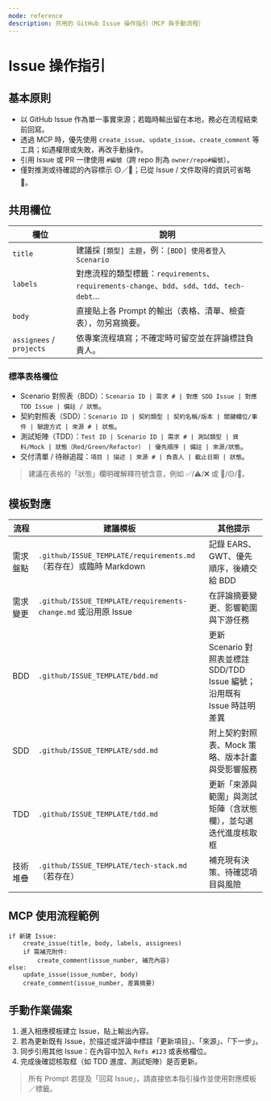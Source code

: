 ```yaml
---
mode: reference
description: 共用的 GitHub Issue 操作指引（MCP 與手動流程）
---
```


# Issue 操作指引

## 基本原則
- 以 GitHub Issue 作為單一事實來源；若臨時輸出留在本地，務必在流程結束前回寫。
- 透過 MCP 時，優先使用 `create_issue`、`update_issue`、`create_comment` 等工具；如遇權限或失敗，再改手動操作。
- 引用 Issue 或 PR 一律使用 `#編號`（跨 repo 則為 `owner/repo#編號`）。
- 僅對推測或待確認的內容標示 🟡／🔴；已從 Issue / 文件取得的資訊可省略 🔵。

## 共用欄位
| 欄位 | 說明 |
| --- | --- |
| `title` | 建議採 `[類型] 主題`，例：`[BDD] 使用者登入 Scenario` |
| `labels` | 對應流程的類型標籤：`requirements`、`requirements-change`、`bdd`、`sdd`、`tdd`、`tech-debt`… |
| `body` | 直接貼上各 Prompt 的輸出（表格、清單、檢查表），勿另寫摘要。 |
| `assignees` / `projects` | 依專案流程填寫；不確定時可留空並在評論標註負責人。 |

### 標準表格欄位
- Scenario 對照表（BDD）：`Scenario ID | 需求 # | 對應 SDD Issue | 對應 TDD Issue | 備註 / 狀態`。
- 契約對照表（SDD）：`Scenario ID | 契約類型 | 契約名稱/版本 | 關鍵欄位/事件 | 驗證方式 | 來源 # | 狀態`。
- 測試矩陣（TDD）：`Test ID | Scenario ID | 需求 # | 測試類型 | 資料/Mock | 狀態（Red/Green/Refactor） | 優先順序 | 備註 | 來源/狀態`。
- 交付清單 / 待辦追蹤：`項目 | 描述 | 來源 # | 負責人 | 截止日期 | 狀態`。

> 建議在表格的「狀態」欄明確解釋符號含意，例如 ✅/⚠️/❌ 或 🔵/🟡/🔴。

## 模板對應
| 流程 | 建議模板 | 其他提示 |
| --- | --- | --- |
| 需求盤點 | `.github/ISSUE_TEMPLATE/requirements.md`（若存在）或臨時 Markdown | 記錄 EARS、GWT、優先順序，後續交給 BDD |
| 需求變更 | `.github/ISSUE_TEMPLATE/requirements-change.md` 或沿用原 Issue | 在評論摘要變更、影響範圍與下游任務 |
| BDD | `.github/ISSUE_TEMPLATE/bdd.md` | 更新 Scenario 對照表並標註 SDD/TDD Issue 編號；沿用既有 Issue 時註明差異 |
| SDD | `.github/ISSUE_TEMPLATE/sdd.md` | 附上契約對照表、Mock 策略、版本計畫與受影響服務 |
| TDD | `.github/ISSUE_TEMPLATE/tdd.md` | 更新「來源與範圍」與測試矩陣（含狀態欄），並勾選迭代進度核取框 |
| 技術堆疊 | `.github/ISSUE_TEMPLATE/tech-stack.md`（若存在） | 補充現有決策、待確認項目與風險 |

## MCP 使用流程範例
```pseudo
if 新建 Issue:
    create_issue(title, body, labels, assignees)
    if 需補充附件:
        create_comment(issue_number, 補充內容)
else:
    update_issue(issue_number, body)
    create_comment(issue_number, 差異摘要)
```

## 手動作業備案
1. 進入相應模板建立 Issue，貼上輸出內容。
2. 若為更新既有 Issue，於描述或評論中標註「更新項目」、「來源」、「下一步」。
3. 同步引用其他 Issue：在內容中加入 `Refs #123` 或表格欄位。
4. 完成後確認核取框（如 TDD 進度、測試矩陣）是否更新。

> 所有 Prompt 若提及「回寫 Issue」，請直接依本指引操作並使用對應模板／標籤。
